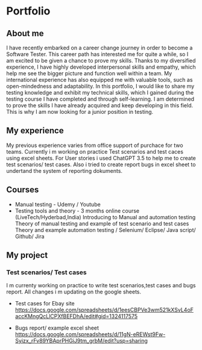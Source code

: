 # Portfolio

## About me 

I have recently embarked on a career change journey in order to become a Software Tester. This career path has interested me for quite a while, so I am excited to be given a chance to prove my skills. Thanks to my diversified experience, I have highly developed interpersonal skills and empathy, which help me see the bigger picture and function well within a team. My international experience has also equipped me with valuable tools, such as open-mindedness and adaptability. In this portfolio, I would like to share my testing knowledge and exhibit my technical skills, which I gained during the testing course I have completed and through self-learning. I am determined to prove the skills I have already acquired and keep developing in this field. This is why I am now looking for a junior position in testing.

## My experience

My previous experience varies from office support of purchace for two teams.
Currently i m working on practice Test scenarios and test caces using excel sheets. 
For User stories i used ChatGPT 3.5 to help me to create test scenarios/ test cases. 
Also i tried to create report bugs in excel sheet to undertand the system of reporting dokuments.


## Courses

- Manual testing - Udemy / Youtube
- Testing tools and theory - 3 months online course (LiveTech/Hyderbad,India)
                             Introducing to Manual and automation testing
                             Theory of manual testing and example of test scenario and test cases
                             Theory and example automation testing / Selenium/ Eclipse/ Java script/ Github/ Jira



## My project

### Test scenarios/ Test cases 

I m currenty working on practice to write test scenarios,test cases and bugs report.
All changes i m updating on the google sheets. 

- Test cases for Ebay site  https://docs.google.com/spreadsheets/d/1eesCBPVe3wm521kXSvL4oFaccKMngQcLlCPXfBEFDhA/edit#gid=1324117575

- Bugs report/ example excel sheet  https://docs.google.com/spreadsheets/d/11gN-eREWst9Fw-Syizx_rFv89YBAprPHGiJ9tm_grbM/edit?usp=sharing




